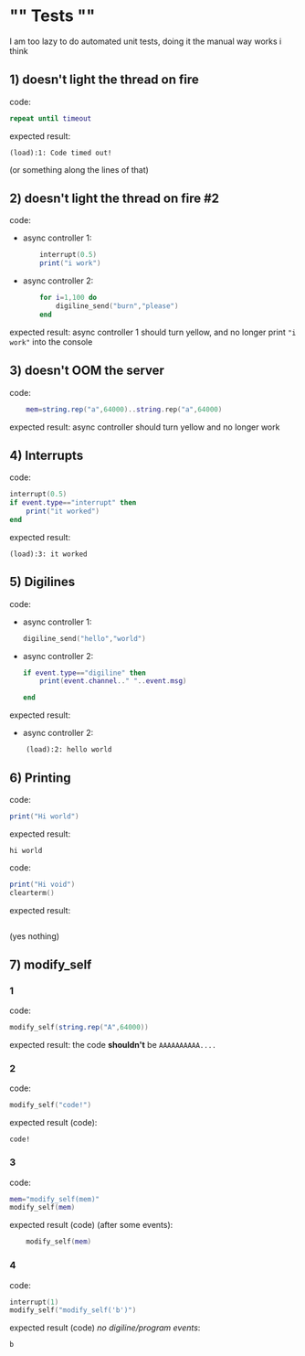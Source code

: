 # "" Tests ""

I am too lazy to do automated unit tests, doing it the manual way works i think

## 1) doesn't light the thread on fire
code:
```lua
repeat until timeout
```
expected result:
```
(load):1: Code timed out!
``` 
(or something along the lines of that)
## 2) doesn't light the thread on fire #2
code:

- async controller 1:
    ```lua
        interrupt(0.5)
        print("i work")
    ```
- async controller 2:
    ```lua
        for i=1,100 do
            digiline_send("burn","please") 
        end
    ```
expected result: async controller 1 should turn yellow, and no longer print `"i work"` into the console
## 3) doesn't OOM the server
code:
```lua
    mem=string.rep("a",64000)..string.rep("a",64000)
```
expected result: async controller should turn yellow and no longer work

## 4) Interrupts
code:
```lua
interrupt(0.5)
if event.type=="interrupt" then
    print("it worked")
end
```
expected result:
```
(load):3: it worked
```

## 5) Digilines
code:

- async controller 1:
    ```lua
    digiline_send("hello","world")
    ```

- async controller 2:
    ```lua
    if event.type=="digiline" then
        print(event.channel.." "..event.msg)

    end
    ```

expected result:
- async controller 2:
```
    (load):2: hello world
```

## 6) Printing
code:
```lua
print("Hi world")
```
expected result:
```
hi world
```

code:
```lua
print("Hi void")
clearterm()
```
expected result:
```

```
(yes nothing)

## 7) modify_self
### 1
code:
```lua
modify_self(string.rep("A",64000))
```

expected result: the code **shouldn't** be `AAAAAAAAAA....`
### 2
code:

```lua
modify_self("code!")
```
expected result (code):
```
code!
```
### 3
code:
```lua
mem="modify_self(mem)"
modify_self(mem)
```
expected result (code) (after some events):
```lua
    modify_self(mem)
```
### 4
code:
```lua
interrupt(1)
modify_self("modify_self('b')")
```

expected result (code) *no digiline/program events*:
```
b
```
